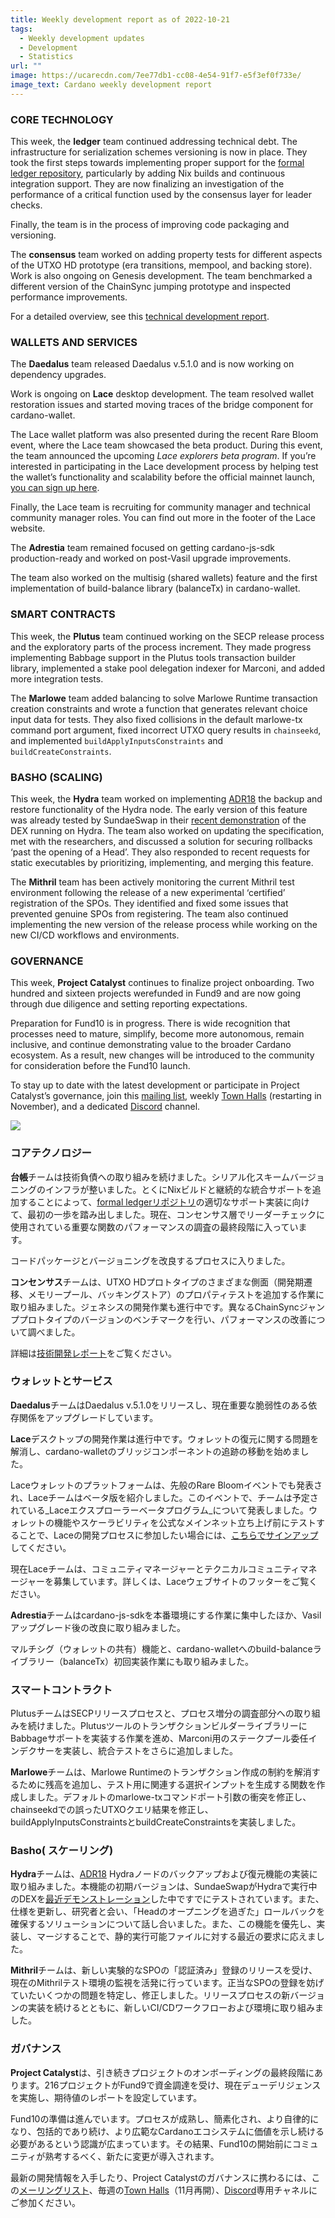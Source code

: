 ```yaml
---
title: Weekly development report as of 2022-10-21
tags:
  - Weekly development updates
  - Development
  - Statistics
url: ""
image: https://ucarecdn.com/7ee77db1-cc08-4e54-91f7-e5f3ef0f733e/
image_text: Cardano weekly development report
---
```


### CORE TECHNOLOGY

This week, the **ledger** team continued addressing technical debt. The infrastructure for serialization schemes versioning is now in place. They took the first steps towards implementing proper support for the [formal ledger repository](https://github.com/input-output-hk/formal-ledger-specifications), particularly by adding Nix builds and continuous integration support. They are now finalizing an investigation of the performance of a critical function used by the consensus layer for leader checks. 

Finally, the team is in the process of improving code packaging and versioning.

The **consensus** team worked on adding property tests for different aspects of the UTXO HD prototype (era transitions, mempool, and backing store). Work is also ongoing on Genesis development. The team benchmarked a different version of the ChainSync jumping prototype and inspected performance improvements. 

For a detailed overview, see this [technical development report](https://input-output-hk.github.io/cardano-updates/).

### WALLETS AND SERVICES 

The **Daedalus** team released Daedalus v.5.1.0 and is now working on dependency upgrades.

Work is ongoing on **Lace** desktop development. The team resolved wallet restoration issues and started moving traces of the bridge component for cardano-wallet. 

The Lace wallet platform was also presented during the recent Rare Bloom event, where the Lace team showcased the beta product. During this event, the team announced the upcoming _Lace explorers beta program_. If you’re interested in participating in the Lace development process by helping test the wallet’s functionality and scalability before the official mainnet launch, [you can sign up here](https://www.lace.io/). 

Finally, the Lace team is recruiting for community manager and technical community manager roles. You can find out more in the footer of the Lace website.

The **Adrestia** team remained focused on getting cardano-js-sdk production-ready and worked on post-Vasil upgrade improvements.

The team also worked on the multisig (shared wallets) feature and the first implementation of build-balance library (balanceTx) in cardano-wallet.

### SMART CONTRACTS

This week, the **Plutus** team continued working on the SECP release process and the exploratory parts of the process increment. They made progress implementing Babbage support in the Plutus tools transaction builder library, implemented a stake pool delegation indexer for Marconi, and added more integration tests.

The **Marlowe** team added balancing to solve Marlowe Runtime transaction creation constraints and wrote a function that generates relevant choice input data for tests. They also fixed collisions in the default marlowe-tx command port argument, fixed incorrect UTXO query results in `chainseekd`, and implemented `buildApplyInputsConstraints` and `buildCreateConstraints`. 

### BASHO (SCALING)

This week, the **Hydra** team worked on implementing [ADR18](https://hydra.family/head-protocol/adr/18/) the backup and restore functionality of the Hydra node. The early version of this feature was already tested by SundaeSwap in their [recent demonstration](https://twitter.com/SundaeSwap/status/1580969361892085762) of the DEX running on Hydra. The team also worked on updating the specification, met with the researchers, and discussed a solution for securing rollbacks ‘past the opening of a Head’. They also responded to recent requests for static executables by prioritizing, implementing, and merging this feature. 

The **Mithril** team has been actively monitoring the current Mithril test environment following the release of a new experimental ‘certified’ registration of the SPOs. They identified and fixed some issues that prevented genuine SPOs from registering. The team also continued implementing the new version of the release process while working on the new CI/CD workflows and environments.

### GOVERNANCE

This week, **Project Catalyst** continues to finalize project onboarding. Two hundred and sixteen projects werefunded in Fund9 and are now going through due diligence and setting reporting expectations.  
  
Preparation for Fund10 is in progress. There is wide recognition that processes need to mature, simplify, become more autonomous, remain inclusive, and continue demonstrating value to the broader Cardano ecosystem. As a result, new changes will be introduced to the community for consideration before the Fund10 launch.  
  
To stay up to date with the latest development or participate in Project Catalyst’s governance, join this [mailing list](https://bit.ly/3dSZJvx), weekly [Town Halls](https://bit.ly/3rCicSR) (restarting in November), and a dedicated [Discord](https://discord.gg/U5PMfmWZ) channel.

  

![](https://lh6.googleusercontent.com/W6H9MrVDwA_vy-rtGVaAUAZftLXsv0-gx-YwQfjoqoQ6vyM7K7snrG28kgruQeiZkzqC0lGjeQ-ewsUAQge-nLuA67O15n3y8QgzMQSrSF87mR0N1MYYJkEpMclZn_b_pxMrR6piA6gQeTbaVo6HGDqXRbRuAM_89N9ky7aAJsbhbrYj7XxQhZglsc0q)

### コアテクノロジー

**台帳**チームは技術負債への取り組みを続けました。シリアル化スキームバージョニングのインフラが整いました。とくにNixビルドと継続的な統合サポートを追加することによって、[formal ledgerリポジトリ](https://github.com/input-output-hk/formal-ledger-specifications)の適切なサポート実装に向けて、最初の一歩を踏み出しました。現在、コンセンサス層でリーダーチェックに使用されている重要な関数のパフォーマンスの調査の最終段階に入っています。 

コードパッケージとバージョニングを改良するプロセスに入りました。

**コンセンサス**チームは、UTXO HDプロトタイプのさまざまな側面（開発期遷移、メモリープール、バッキングストア）のプロパティテストを追加する作業に取り組みました。ジェネシスの開発作業も進行中です。異なるChainSyncジャンププロトタイプのバージョンのベンチマークを行い、パフォーマンスの改善について調べました。 

詳細は[技術開発レポート](https://input-output-hk.github.io/cardano-updates/)をご覧ください。

### ウォレットとサービス 

**Daedalus**チームはDaedalus v.5.1.0をリリースし、現在重要な脆弱性のある依存関係をアップグレードしています。

**Lace**デスクトップの開発作業は進行中です。ウォレットの復元に関する問題を解消し、cardano-walletのブリッジコンポーネントの追跡の移動を始めました。 

Laceウォレットのプラットフォームは、先般のRare Bloomイベントでも発表され、Laceチームはベータ版を紹介しました。このイベントで、チームは予定されている_Laceエクスプローラーベータプログラム_について発表しました。ウォレットの機能やスケーラビリティを公式なメインネット立ち上げ前にテストすることで、Laceの開発プロセスに参加したい場合には、[こちらでサインアップ](https://www.lace.io/)してください。 

現在Laceチームは、コミュニティマネージャーとテクニカルコミュニティマネージャーを募集しています。詳しくは、Laceウェブサイトのフッターをご覧ください。

**Adrestia**チームはcardano-js-sdkを本番環境にする作業に集中したほか、Vasilアップグレード後の改良に取り組みました。

マルチシグ（ウォレットの共有）機能と、cardano-walletへのbuild-balanceライブラリー（balanceTx）初回実装作業にも取り組みました。

### スマートコントラクト

PlutusチームはSECPリリースプロセスと、プロセス増分の調査部分への取り組みを続けました。PlutusツールのトランザクションビルダーライブラリーにBabbageサポートを実装する作業を進め、Marconi用のステークプール委任インデクサーを実装し、統合テストをさらに追加しました。

**Marlowe**チームは、Marlowe Runtimeのトランザクション作成の制約を解消するために残高を追加し、テスト用に関連する選択インプットを生成する関数を作成しました。デフォルトのmarlowe-txコマンドポート引数の衝突を修正し、chainseekdでの誤ったUTXOクエリ結果を修正し、buildApplyInputsConstraintsとbuildCreateConstraintsを実装しました。 

### Basho( スケーリング)

**Hydra**チームは、[ADR18](https://hydra.family/head-protocol/adr/18/) Hydraノードのバックアップおよび復元機能の実装に取り組みました。本機能の初期バージョンは、SundaeSwapがHydraで実行中のDEXを[最近デモンストレーション](https://twitter.com/SundaeSwap/status/1580969361892085762)した中ですでにテストされています。また、仕様を更新し、研究者と会い、「Headのオープニングを過ぎた」ロールバックを確保するソリューションについて話し合いました。また、この機能を優先し、実装し、マージすることで、静的実行可能ファイルに対する最近の要求に応えました。 

**Mithril**チームは、新しい実験的なSPOの「認証済み」登録のリリースを受け、現在のMithrilテスト環境の監視を活発に行っています。正当なSPOの登録を妨げていたいくつかの問題を特定し、修正しました。リリースプロセスの新バージョンの実装を続けるとともに、新しいCI/CDワークフローおよび環境に取り組みました。

### ガバナンス

**Project Catalyst**は、引き続きプロジェクトのオンボーディングの最終段階にあります。216プロジェクトがFund9で資金調達を受け、現在デューデリジェンスを実施し、期待値のレポートを設定しています。  
  
Fund10の準備は進んでいます。プロセスが成熟し、簡素化され、より自律的になり、包括的であり続け、より広範なCardanoエコシステムに価値を示し続ける必要があるという認識が広まっています。その結果、Fund10の開始前にコミュニティが熟考するべく、新たに変更が導入されます。  
  
最新の開発情報を入手したり、Project Catalystのガバナンスに携わるには、この[メーリングリスト](https://bit.ly/3dSZJvx)、毎週の[Town Halls](https://bit.ly/3rCicSR)（11月再開）、[Discord](https://discord.gg/U5PMfmWZ)専用チャネルにご参加ください。
